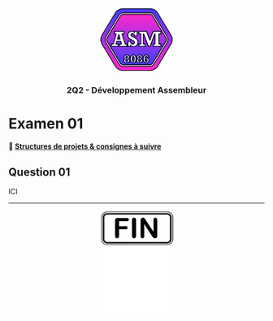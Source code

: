 <p align="Center"><img src="../../includes/logo.png" alt="drawing" width="150"/></p>
<h3 align="Center">2Q2 - Développement Assembleur</h3>

# Examen 01

#### 📁 [Structures de projets & consignes à suivre](../../includes/rules.md)

## Question 01

ICI

<hr><p align="Center"><img src="../../includes/end.png" alt="drawing" width="150"/></p>